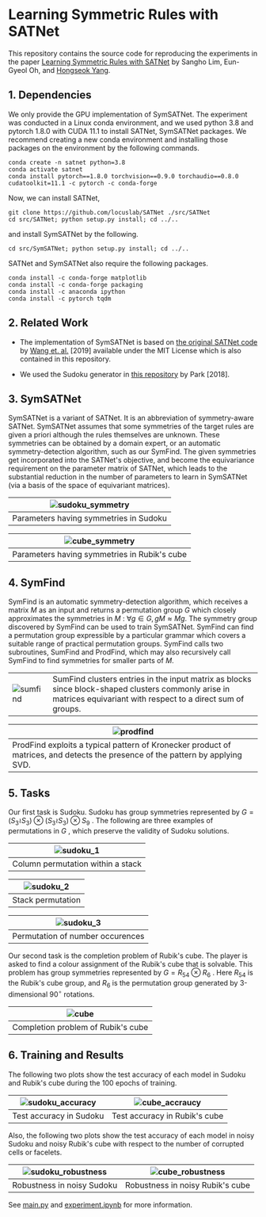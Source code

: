 # Learning Symmetric Rules with SATNet
This repository contains the source code for reproducing the experiments in the paper [Learning Symmetric Rules with SATNet](https://arxiv.org/abs/2206.13998?context=math) by Sangho Lim, Eun-Gyeol Oh, and [Hongseok Yang](https://sites.google.com/view/hongseokyang/home).

## 1. Dependencies
We only provide the GPU implementation of SymSATNet.
The experiment was conducted in a Linux conda environment, and we used python 3.8 and pytorch 1.8.0 with CUDA 11.1 to install SATNet, SymSATNet packages.
We recommend creating a new conda environment and installing those packages on the environment by the following commands.

    conda create -n satnet python=3.8
    conda activate satnet
    conda install pytorch==1.8.0 torchvision==0.9.0 torchaudio==0.8.0 cudatoolkit=11.1 -c pytorch -c conda-forge

Now, we can install SATNet,

    git clone https://github.com/locuslab/SATNet ./src/SATNet
    cd src/SATNet; python setup.py install; cd ../..

and install SymSATNet by the following.

    cd src/SymSATNet; python setup.py install; cd ../..
    
SATNet and SymSATNet also require the following packages.

    conda install -c conda-forge matplotlib
    conda install -c conda-forge packaging
    conda install -c anaconda ipython
    conda install -c pytorch tqdm


## 2. Related Work
- The implementation of SymSATNet is based on [the original SATNet code](https://github.com/locuslab/SATNet) by [Wang et. al.](http://proceedings.mlr.press/v97/wang19e.html) [2019] available under the MIT License which is also contained in this repository.

- We used the Sudoku generator in [this repository](https://github.com/Kyubyong/sudoku) by Park [2018].


## 3. SymSATNet
SymSATNet is a variant of SATNet. It is an abbreviation of symmetry-aware SATNet.
SymSATNet assumes that some symmetries of the target rules are given a priori although the rules themselves are unknown.
These symmetries can be obtained by a domain expert, or an automatic symmetry-detection algorithm, such as our SymFind.
The given symmetries get incorporated into the SATNet's objective, and become 
the equivariance requirement on the parameter matrix of SATNet, which leads to the substantial reduction in the number of parameters to learn in SymSATNet (via 
a basis of the space of equivariant matrices).

| ![sudoku_symmetry](img/sudoku_symmetry.png) |
|:--:|
| Parameters having symmetries in Sudoku |

| ![cube_symmetry](img/cube_symmetry.png) |
|:--:|
| Parameters having symmetries in Rubik's cube |


## 4. SymFind

SymFind is an automatic symmetry-detection algorithm, which receives a matrix $M$
as an input and returns a permutation group $G$
which closely approximates the symmetries in $M$
: $\forall g \in G, \, gM \approx Mg$.
The symmetry group discovered by SymFind can be used to train SymSATNet.
SymFind can find a permutation group expressible by a particular grammar which covers a suitable range of practical permutation groups.
SymFind calls two subroutines, SumFind and ProdFind, which may also recursively call SymFind to find symmetries for smaller parts of $M$. 

|   |   |
|---|---|
| ![sumfind](img/sumfind.gif) | SumFind clusters entries in the input matrix as blocks since block-shaped clusters commonly arise in matrices equivariant with respect to a direct sum of groups. |

| ![prodfind](img/prodfind.png) |
|---|
| ProdFind exploits a typical pattern of Kronecker product of matrices, and detects the presence of the pattern by applying SVD. |


## 5. Tasks
Our first task is Sudoku. Sudoku has group symmetries represented by $G = (S_3 \wr S_3) \otimes (S_3 \wr S_3) \otimes S_9$
. The following are three examples of permutations in $G$
, which preserve the validity of Sudoku solutions.

| ![sudoku_1](img/sudoku_1.png) |
|:--:|
| Column permutation within a stack |

| ![sudoku_2](img/sudoku_2.png) |
|:--:|
| Stack permutation |

| ![sudoku_3](img/sudoku_3.png) |
|:--:|
| Permutation of number occurences |

Our second task is the completion problem of Rubik's cube.
The player is asked to find a colour assignment of the Rubik's cube that is solvable.
This problem has group symmetries represented by $G = R_{54} \otimes R_6$
. Here $R_{54}$
is the Rubik's cube group, and $R_6$
is the permutation group generated by 3-dimensional $90^\circ$
rotations.

| ![cube](img/cube.png) |
|:--:|
| Completion problem of Rubik's cube |


## 6. Training and Results
The following two plots show the test accuracy of each model in Sudoku and Rubik's cube during the 100 epochs of training.

| ![sudoku_accuracy](img/sudoku_accuracy.png) | ![cube_accraucy](img/cube_accuracy.png) |
|:--:|:--:|
| Test accuracy in Sudoku | Test accuracy in Rubik's cube |

Also, the following two plots show the test accuracy of each model in noisy Sudoku and noisy Rubik's cube with respect to the number of corrupted cells or facelets.

| ![sudoku_robustness](img/sudoku_robustness.png) | ![cube_robustness](img/cube_robustness.png) |
|:--:|:--:|
| Robustness in noisy Sudoku | Robustness in noisy Rubik's cube |

See [main.py](main.py) and [experiment.ipynb](experiment.ipynb) for more information.
